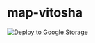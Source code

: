 # map-vitosha
  
[![Deploy to Google Storage](https://github.com/lyuboasenov/map-vitosha/actions/workflows/deploy.gcs.yml/badge.svg)](https://github.com/lyuboasenov/map-vitosha/actions/workflows/deploy.gcs.yml)
